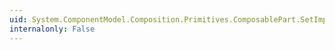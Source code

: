 ```yaml
---
uid: System.ComponentModel.Composition.Primitives.ComposablePart.SetImport(System.ComponentModel.Composition.Primitives.ImportDefinition,System.Collections.Generic.IEnumerable{System.ComponentModel.Composition.Primitives.Export})
internalonly: False
---
```

